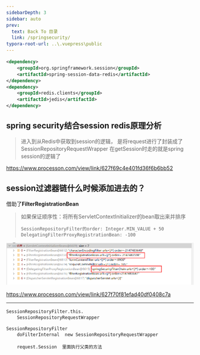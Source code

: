 ```yaml
---
sidebarDepth: 3
sidebar: auto
prev:
  text: Back To 目录
  link: /springsecurity/
typora-root-url: ..\.vuepress\public
---
```


```xml
<dependency>
    <groupId>org.springframework.session</groupId>
    <artifactId>spring-session-data-redis</artifactId>
</dependency>
<dependency>
    <groupId>redis.clients</groupId>
    <artifactId>jedis</artifactId>
</dependency>
```



## spring security结合session redis原理分析

> 进入到从Redis中获取到session的逻辑，
> 是将request进行了封装成了SessionRepositoryRequestWrapper
> 在getSession时走的就是spring session的逻辑了

https://www.processon.com/view/link/627f69c4e401fd36f6b6bb52



## session过滤器链什么时候添加进去的？

借助了**FilterRegistrationBean**

> 如果保证顺序性：将所有ServletContextInitializer的bean取出来并排序
>
> ```
> SessionRepositoryFilter的order: Integer.MIN_VALUE + 50
> DelegatingFilterProxyRegistrationBean: -100
> ```

![image-20220514170441905](/images/springsecurity/image-20220514170441905.png)

https://www.processon.com/view/link/627f70f81efad40df0408c7a



-----------

```
SessionRepositoryFilter.this.
	SessionRepositoryRequestWrapper
```



```
SessionRepositoryFilter 
	doFilterInternal  new SessionRepositoryRequestWrapper
	
	request.Session  里面执行父类的方法
```

